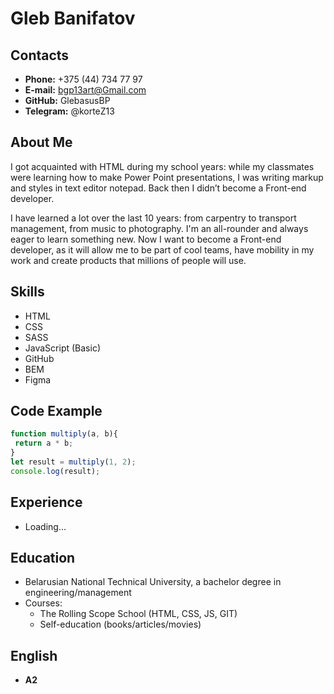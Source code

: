 # Gleb Banifatov

## Contacts
- **Phone:** +375 (44) 734 77 97
- **E-mail:** bgp13art@Gmail.com
- **GitHub:**  GlebasusBP
- **Telegram:** @korteZ13

## About Me
I got acquainted with HTML during my school years: while my classmates were learning how to make Power Point presentations, I was writing markup and styles in text editor notepad. Back then I didn’t become a Front-end developer.

I have learned a lot over the last 10 years: from carpentry to transport management, from music to photography. I'm an all-rounder and always eager to learn something new. Now I want to become a Front-end developer, as it will allow me to be part of cool teams, have mobility in my work and create products that millions of people will use.

## Skills
- HTML
- CSS
- SASS
- JavaScript (Basic)
- GitHub
- BEM
- Figma

## Code Example
```javascript
function multiply(a, b){
 return a * b;
}
let result = multiply(1, 2);
console.log(result);
```
## Experience
- Loading…

## Education
- Belarusian National Technical University, a bachelor degree in engineering/management
- Courses:
	- The Rolling Scope School (HTML, CSS, JS, GIT)
	- Self-education (books/articles/movies)

## English
- **A2**

